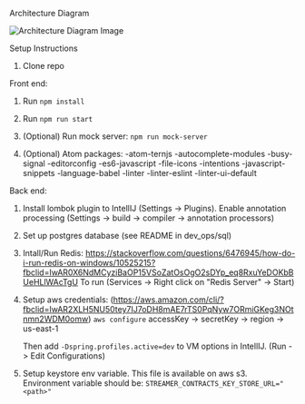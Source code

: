 Architecture Diagram

![Architecture Diagram Image](https://streamer-contracts-public-assets.s3.us-east-2.amazonaws.com/bountyStreamer.png)

Setup Instructions

1) Clone repo

Front end:

1) Run `npm install`
2) Run `npm run start`

3) (Optional) Run mock server: `npm run mock-server`

4) (Optional) Atom packages:
	-atom-ternjs
	-autocomplete-modules
	-busy-signal
	-editorconfig
	-es6-javascript
	-file-icons
	-intentions
	-javascript-snippets
	-language-babel
	-linter
	-linter-eslint
	-linter-ui-default


Back end:

1) Install lombok plugin to IntellIJ (Settings -> Plugins). Enable annotation processing (Settings -> build -> compiler -> annotation processors) 
2) Set up postgres database (see README in dev_ops/sql)
3) Intall/Run Redis: https://stackoverflow.com/questions/6476945/how-do-i-run-redis-on-windows/10525215?fbclid=IwAR0X6NdMCyziBaOP15VSoZatOsOgO2sDYp_eq8RxuYeDOKbBUeHLlWAcTgU
   To run (Services -> Right click on "Redis Server" -> Start)
4) Setup aws credentials: (https://aws.amazon.com/cli/?fbclid=IwAR2XLH5NU50tey7IJ7oDH8mAE7rTS0PqNyw7ORmiGKeg3NOtnmn2WDM0omw)
	`aws configure`
	accessKey ->
	secretKey -> 
	region -> us-east-1
	
	Then add `-Dspring.profiles.active=dev` to VM options in IntellIJ. (Run -> Edit Configurations)
5) Setup keystore env variable. This file is available on aws s3. Environment variable should be:
	`STREAMER_CONTRACTS_KEY_STORE_URL="<path>"`

